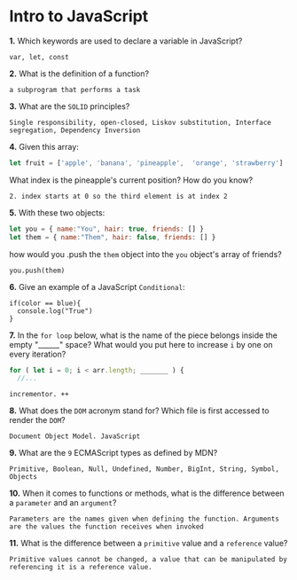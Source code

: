 # Intro to JavaScript

**1.** Which keywords are used to declare a variable in JavaScript?
<!-- enter you answer in the space below -->
```
var, let, const
```
**2.** What is the definition of a function?
<!-- enter you answer in the space below -->
```
a subprogram that performs a task
```
**3.** What are the `SOLID` principles?
<!-- enter you answer in the space below -->
```
Single responsibility, open-closed, Liskov substitution, Interface segregation, Dependency Inversion
```
**4.** Given this array: 
```js
let fruit = ['apple', 'banana', 'pineapple',  'orange', 'strawberry']
``` 
What index is the pineapple's current position? How do you know?
<!-- enter you answer in the space below -->
```
2. index starts at 0 so the third element is at index 2
```
**5.** With these two objects: 
```js
let you = { name:"You", hair: true, friends: [] }
let them = { name:"Them", hair: false, friends: [] }
```
how would you .push the `them` object into the `you` object's array of friends?
<!-- enter you answer in the space below -->
```
you.push(them)
```

**6.** Give an example of a JavaScript `Conditional`:
<!-- enter you answer in the space below -->
```
if(color == blue){
  console.log("True")
}
```
**7.** In the `for loop` below, what is the name of the piece belongs inside the empty "______" space? What would you put here to increase `i` by one on every iteration?
```js
for ( let i = 0; i < arr.length; _______ ) {
  //...
```
<!-- enter you answer in the space below -->
```
incrementor. ++
```
**8.** What does the `DOM` acronym stand for? Which file is first accessed to render the `DOM`?
<!-- enter you answer in the space below -->
```
Document Object Model. JavaScript
```

**9.** What are the `9` ECMAScript types as defined by MDN?
<!-- enter you answer in the space below -->
```
Primitive, Boolean, Null, Undefined, Number, BigInt, String, Symbol, Objects
```
**10.** When it comes to functions or methods, what is the difference between a `parameter` and an `argument`?
<!-- enter you answer in the space below -->
```
Parameters are the names given when defining the function. Arguments are the values the function receives when invoked
```
**11.** What is the difference between a `primitive` value and a `reference` value?
<!-- enter you answer in the space below -->
```
Primitive values cannot be changed, a value that can be manipulated by referencing it is a reference value.
```
